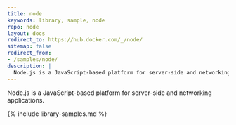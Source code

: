 ```yaml
---
title: node
keywords: library, sample, node
repo: node
layout: docs
redirect_to: https://hub.docker.com/_/node/
sitemap: false
redirect_from:
- /samples/node/
description: |
  Node.js is a JavaScript-based platform for server-side and networking applications.
---
```


Node.js is a JavaScript-based platform for server-side and networking applications.


{% include library-samples.md %}
